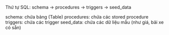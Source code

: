Thứ tự SQL: schema → procedures → triggers → seed_data

schema: chứa bảng (Table)
procedures: chứa các stored procedure
triggers: chứa các trigger
seed_data: chứa các dữ liệu mẫu (như giá, bãi xe có sẵn)
